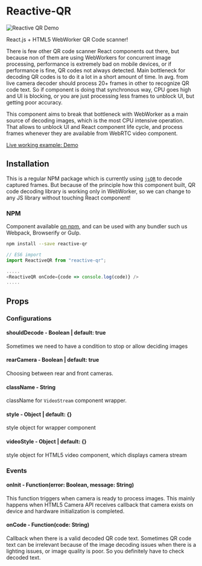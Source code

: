 # Reactive-QR

![Reactive QR Demo](https://i.imgur.com/1N9H687.jpg)

React.js + HTML5 WebWorker QR Code scanner!

There is few other QR code scanner React components out there, but because non of them are using WebWorkers for concurrent image processing, performance is extremely bad on mobile devices,
or if performance is fine, QR codes not always detected. Main bottleneck for decoding QR codes is to do it a lot in a short amount of time. In avg. from live camera decoder should process 20+ frames in other to recognize QR code text. So if component is doing that synchronous way, CPU goes high and UI is blocking, or you are just processing less frames to unblock UI, but getting poor accuracy.

This component aims to break that bottleneck with WebWorker as a main source of decoding images, which is the most CPU intensive operation. That allows to unblock UI and React component life cycle, and process frames whenever they are available from WebRTC video component.

[Live working example: Demo](https://tigranbs.github.io/reactive-qr)

## Installation

This is a regular NPM package which is currently using [`jsQR`](https://github.com/cozmo/jsQR) to decode captured frames. But because of the principle how this component built, QR code decoding library is working only in WebWorker, so we can change to any JS library without touching React component!

### NPM

Component available [on npm](https://www.npmjs.com/package/reactive-qr), and can be used with any bundler such us Webpack, Browserify or Gulp.

```bash
npm install --save reactive-qr
```

```javascript
// ES6 import
import ReactiveQR from "reactive-qr";

.....
<ReactiveQR onCode={code => console.log(code)} />
.....
```

## Props

### Configurations

#### shouldDecode - Boolean | default: true

Sometimes we need to have a condition to stop or allow deciding images

#### rearCamera - Boolean | default: true

Choosing between rear and front cameras.

#### className - String

className for `VideoStream` component wrapper.

#### style - Object | default: {}

style object for wrapper component

#### videoStyle - Object | default: {}

style object for HTML5 video component, which displays camera stream

### Events

#### onInit - Function(error: Boolean, message: String)

This function triggers when camera is ready to process images. This mainly happens when HTML5 Camera API receives callback that camera exists on device and hardware initialization is completed.

#### onCode - Function(code: String)

Callback when there is a valid decoded QR code text. Sometimes QR code text can be irrelevant because of the image decoding issues when there is a lighting issues, or image quality is poor. So you definitely have to check decoded text.
